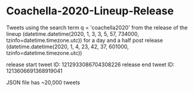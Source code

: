 # Coachella-2020-Lineup-Release

Tweets using the search term q = 'coachella2020' from the release of the lineup (datetime.datetime(2020, 1, 3, 3, 5, 57, 734000, tzinfo=datetime.timezone.utc)) for a day and a half post release (datetime.datetime(2020, 1, 4, 23, 42, 37, 601000, tzinfo=datetime.timezone.utc))


release start tweet ID: 1212933086704308226
release end tweet ID: 1213606691368919041


JSON file has ~20,000 tweets
